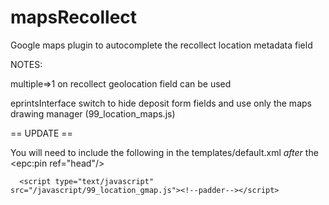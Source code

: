 # mapsRecollect
Google maps plugin to autocomplete the recollect location metadata field

NOTES:

multiple=>1 on recollect geolocation field can be used

eprintsInterface switch to hide deposit form 
fields and use only the maps drawing manager (99_location_maps.js)

== UPDATE ==

You will need to include the following in the templates/default.xml *after* the <epc:pin ref="head"/>

```   <script type="text/javascript" src="/javascript/99_location_gmap.js"><!--padder--></script> ```
